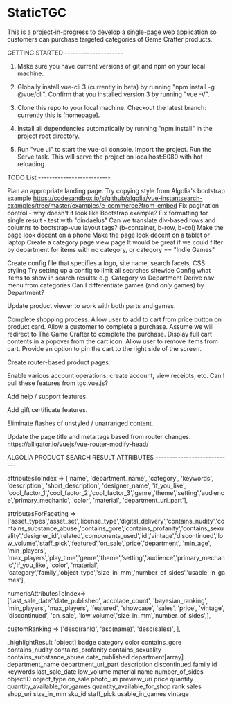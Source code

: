 # StaticTGC
This is a project-in-progress to develop a single-page web application so customers can purchase targeted categories of Game Crafter products.

GETTING STARTED ---------------------

1. Make sure you have current versions of git and npm on your local machine.

2. Globally install vue-cli 3 (currently in beta) by running "npm install -g @vue/cli". Confirm that you installed version 3 by running "vue -V".

3. Clone this repo to your local machine. Checkout the latest branch: currently this is [homepage].

4. Install all dependencies automatically by running "npm install" in the project root directory.

5. Run "vue ui" to start the vue-cli console. Import the project. Run the Serve task. This will serve the project on localhost:8080 with hot reloading.

TODO List --------------------------

Plan an appropriate landing page.
  Try copying style from Algolia's bootstrap example
    https://codesandbox.io/s/github/algolia/vue-instantsearch-examples/tree/master/examples/e-commerce?from-embed
    Fix pagination control - why doesn't it look like Bootstrap example?
  Fix formatting for single result - test with "dindaelus"
  Can we translate div-based rows and columns to bootstrap-vue layout tags? (b-container, b-row, b-col)
  Make the page look decent on a phone
  Make the page look decent on a tablet or laptop
  Create a category page view page
    It would be great if we could filter by department for items with no category, or category == "Indie Games"

Create config file that specifies a logo, site name, search facets, CSS styling
  Try setting up a config to limit all searches sitewide
  Config what items to show in search results: e.g. Category vs Department
  Derive nav menu from categories
    Can I differentiate games (and _only_ games) by Department?

Update product viewer to work with both parts and games.

Complete shopping process.
  Allow user to add to cart from price button on product card.
  Allow a customer to complete a purchase.
    Assume we will redirect to The Game Crafter to complete the purchase.
  Display full cart contents in a popover from the cart icon.
  Allow user to remove items from cart.
  Provide an option to pin the cart to the right side of the screen.

Create router-based product pages.

Enable various account operations: create account, view receipts, etc.
  Can I pull these features from tgc.vue.js?

Add help / support features.

Add gift certificate features.

Eliminate flashes of unstyled / unarranged content.

Update the page title and meta tags based from router changes. https://alligator.io/vuejs/vue-router-modify-head/

ALGOLIA PRODUCT SEARCH RESULT ATTRIBUTES ----------------------------

attributesToIndex       => ['name', 'department_name', 'category', 'keywords', 'description', 'short_description', 'designer_name', 'if_you_like', 'cool_factor_1','cool_factor_2','cool_factor_3','genre','theme','setting','audience','primary_mechanic', 'color', 'material', 'department_uri_part'],

attributesForFaceting   => ['asset_types','asset_set','license_type','digital_delivery','contains_nudity','contains_substance_abuse','contains_gore','contains_profanity','contains_sexuality','designer_id','related','components_used','id','vintage','discontinued','low_volume','staff_pick','featured','on_sale','price','department', 'min_age', 'min_players', 'max_players','play_time','genre','theme','setting','audience','primary_mechanic','if_you_like', 'color', 'material', 'category','family','object_type','size_in_mm','number_of_sides','usable_in_games'],

numericAttributesToIndex=> ['last_sale_date','date_published','accolade_count', 'bayesian_ranking', 'min_players', 'max_players', 'featured', 'showcase', 'sales', 'price', 'vintage', 'discontinued', 'on_sale', 'low_volume','size_in_mm','number_of_sides',],

customRanking           => ['desc(rank)', 'asc(name)', 'desc(sales)', ],

_highlightResult [object]
badge
category
color
contains_gore
contains_nudity
contains_profanity
contains_sexuality
contains_substance_abuse
date_published
department[array]
department_name
department_uri_part
description
discontinued
family
id
keywords
last_sale_date
low_volume
material
name
number_of_sides
objectID
object_type
on_sale
photo_uri
preview_uri
price
quantity
quantity_available_for_games
quantity_available_for_shop
rank
sales
shop_uri
size_in_mm
sku_id
staff_pick
usable_in_games
vintage
